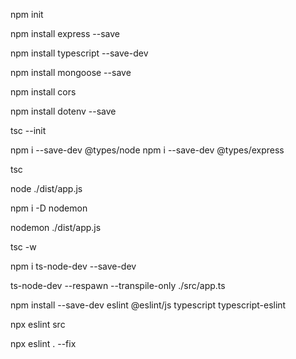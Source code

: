 npm init

npm install express --save

npm install typescript --save-dev

npm install mongoose --save

npm install cors

npm install dotenv --save

tsc --init

npm i --save-dev @types/node npm i --save-dev @types/express

tsc

node ./dist/app.js

npm i -D nodemon

nodemon ./dist/app.js

tsc -w

npm i ts-node-dev --save-dev

ts-node-dev --respawn --transpile-only ./src/app.ts

npm install --save-dev eslint @eslint/js typescript typescript-eslint

npx eslint src

npx eslint . --fix
